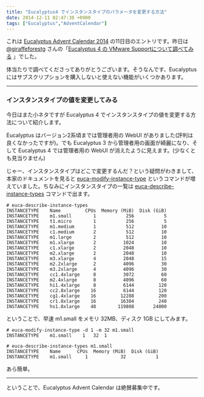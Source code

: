 ```yaml
---
title: "Eucalyptus4 でインスタンスタイプのパラメータを変更する方法"
date: 2014-12-11 02:47:38 +0900
tags: ["Eucalyptus","AdventCalendar"]
---
```

これは [Eucalyptus Advent Calendar 2014](http://www.adventar.org/calendars/547) の11日目のエントリです。昨日は [@giraffeforestg](https://twitter.com/giraffeforestg) さんの「[Eucalyptus 4 の VMware Supportについて調べてみる](http://giraffeforestg.blog.fc2.com/blog-entry-196.html) 」でした。

体当たりで調べてくださってありがとうございます。そうなんです、Eucalyptus にはサブスクリプションを購入しないと使えない機能がいくつかあります。

<!--more-->

----

### インスタンスタイプの値を変更してみる

今日はまた小ネタですが Eucalyptus 4 でインスタンスタイプの値を変更する方法について紹介します。

Eucalyptus はバージョン2系頃までは管理者用の WebUI がありました(評判は良くなかったですが)。でも Eucalyptus 3 から管理者用の画面が綺麗になり、そして Eucalyptus 4 では管理者用の WebUI が消えたように見えます。(少なくとも見当りません)

じゃー、インスタンスタイプはどこで変更するんだ？という疑問がわきまして、本家のドキュメントを見ると [euca-modify-instance-type](https://www.eucalyptus.com/docs/euca2ools/3.0/euca2ools-guide/euca-modify-instance-type.html) というコマンドが増えていました。ちなみにインスタンスタイプの一覧は [euca-describe-instance-types](https://www.eucalyptus.com/docs/euca2ools/3.0/euca2ools-guide/euca-describe-instance-types.html) コマンドで出ます。

    # euca-describe-instance-types 
    INSTANCETYPE	Name         CPUs  Memory (MiB)  Disk (GiB)
    INSTANCETYPE	m1.small        1           256           5
    INSTANCETYPE	t1.micro        1           256           5
    INSTANCETYPE	m1.medium       1           512          10
    INSTANCETYPE	c1.medium       2           512          10
    INSTANCETYPE	m1.large        2           512          10
    INSTANCETYPE	m1.xlarge       2          1024          10
    INSTANCETYPE	c1.xlarge       2          2048          10
    INSTANCETYPE	m2.xlarge       2          2048          10
    INSTANCETYPE	m3.xlarge       4          2048          15
    INSTANCETYPE	m2.2xlarge      2          4096          30
    INSTANCETYPE	m3.2xlarge      4          4096          30
    INSTANCETYPE	cc1.4xlarge     8          3072          60
    INSTANCETYPE	m2.4xlarge      8          4096          60
    INSTANCETYPE	hi1.4xlarge     8          6144         120
    INSTANCETYPE	cc2.8xlarge    16          6144         120
    INSTANCETYPE	cg1.4xlarge    16         12288         200
    INSTANCETYPE	cr1.8xlarge    16         16384         240
    INSTANCETYPE	hs1.8xlarge    48        119808       24000

ということで、早速 m1.small をメモリ 32MB、ディスク 1GB にしてみます。

    # euca-modify-instance-type -d 1 -m 32 m1.small
    INSTANCETYPE	m1.small	1	32	1

    # euca-describe-instance-types m1.small
    INSTANCETYPE	Name      CPUs  Memory (MiB)  Disk (GiB)
    INSTANCETYPE	m1.small     1            32           1

あら簡単。

----
ということで、Eucalyptus Advent Calendar は絶賛募集中です。
